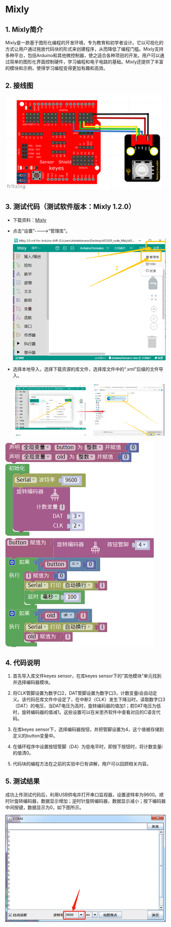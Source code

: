 # Mixly


## 1. Mixly简介  

Mixly是一款基于图形化编程的开发环境，专为教育和初学者设计。它以可视化的方式让用户通过拖放代码块的形式来创建程序，从而降低了编程门槛。Mixly支持多种平台，包括Arduino和其他微控制器，使之适合各种项目的开发。用户可以通过简单的图形化界面控制硬件，学习编程和电子电路的基础。Mixly还提供了丰富的模块和示例，使得学习编程变得更加有趣和高效。  

## 2. 接线图  

![](media/8adca1678bbc1ad20895a14af3fbb610.png)  

## 3. 测试代码（测试软件版本：Mixly 1.2.0）

- 下载资料：[Mixly](./Mixly.7z)  

- 点击“设置”---->“管理库”。

  ![](./media/image-20250818101406455.png)

- 选择本地导入，选择下载资源的库文件，选择库文件中的“.xml”后缀的文件导入。

  ![](./media/image-20250818101430896.png)

![](media/9a15834fe3843f9af2a67226c3fde1b9.png)  

## 4. 代码说明  

1. 首先导入库文件keyes sensor，在库keyes sensor下的“其他模块”单元找到并选择编码器模块。  

2. 将CLK管脚设置为数字口2，DAT管脚设置为数字口3，计数变量i会自动定义。该代码在库文件中设定了，在中断2（CLK）发生下降沿时，读取数字口3（DAT）的电压，当DAT电压为高时，旋转编码器的值加1；若DAT电压为低时，旋转编码器的值减1。这些设置可以在米思齐软件中查看对应的C语言代码。  

3. 在库keyes sensor下，选择编码器按钮，并把管脚设置为4，这个值被存储到定义的button变量中。  

4. 在循环程序中设置按钮管脚（D4）为低电平时，即按下按钮时，将计数变量i的值清0。  

5. 代码块的编程方法在之前的实验中已有讲解，用户可以回顾相关内容。  

## 5. 测试结果  

成功上传测试代码后，利用USB供电并打开串口监视器，设置波特率为9600。顺时针旋转编码器，数据显示增加；逆时针旋转编码器，数据显示减小；按下编码器中间按键，数据显示为0，如下图所示。  

![](media/11eabd117b5f9703c678ddee15d4a386.png)





